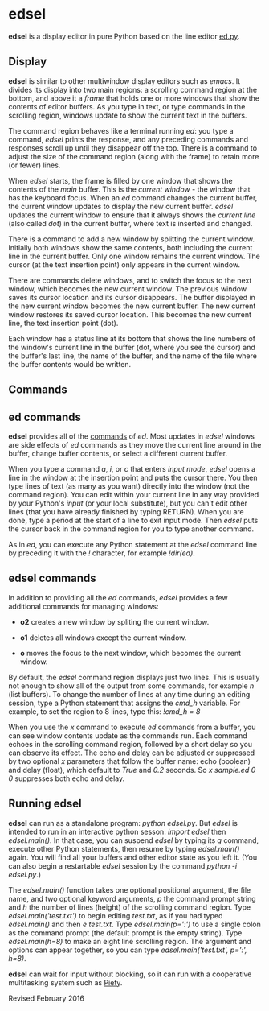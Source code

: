 
edsel
===

**edsel** is a display editor in pure Python based on the line editor
  [ed.py](ed.md).

## Display ##

**edsel** is similar to other multiwindow display editors such as
*emacs*.  It divides its display into two main regions: a scrolling
command region at the bottom, and above it a *frame* that holds one
or more windows that show the contents of editor buffers.  As you
type in text, or type commands in the scrolling region, windows
update to show the current text in the buffers.

The command region behaves like a terminal running *ed*: you type a
command, *edsel* prints the response, and any preceding commands and
responses scroll up until they disappear off the top.  There is a
command to adjust the size of the command region (along with the
frame) to retain more (or fewer) lines.

When *edsel* starts, the frame is filled by one window that shows the
contents of the *main* buffer.  This is the *current window* - the
window that has the keyboard focus.  When an *ed* command changes the
current buffer, the current window updates to display the new current
buffer.  *edsel* updates the current window to ensure that it always
shows the *current line* (also called *dot*) in the current buffer,
where text is inserted and changed.

There is a command to add a new window by splitting the current
window.  Initially both windows show the same contents, both including
the current line in the current buffer.  Only one window remains the
current window.  The cursor (at the text insertion point) only appears
in the current window.  

There are commands delete windows, and to switch the focus to the next
window, which becomes the new current window.  The previous window
saves its cursor location and its cursor disappears.  The buffer
displayed in the new current window becomes the new current buffer.
The new current window restores its saved cursor location.  This becomes
the new current line, the text insertion point (dot).

Each window has a status line at its bottom that shows the line
numbers of the window's current line in the buffer (dot, where you see
the cursor) and the buffer's last line, the name of the buffer, and
the name of the file where the buffer contents would be written.

## Commands ##

## ed commands ##

**edsel** provides all of the [commands](ed.txt) of *ed*.  Most
updates in *edsel* windows are side effects of *ed* commands as they
move the current line around in the buffer, change buffer contents, or
select a different current buffer.

When you type a command *a*, *i*, or *c* that enters *input mode*,
*edsel* opens a line in the window at the insertion point and puts the
cursor there.  You then type lines of text (as many as you want)
directly into the window (not the command region).  You can edit
within your current line in any way provided by your Python's
*input* (or your local substitute), but you can't edit other lines
(that you have already finished by typing RETURN).  When you are done,
type a period at the start of a line to exit input mode.  Then *edsel*
puts the cursor back in the command region for you to type another
command.

As in *ed*, you can execute any Python statement at the *edsel*
command line by preceding it with the *!* character, for example
*!dir(ed)*.

## edsel commands ##

In addition to providing all the *ed* commands, *edsel* provides a
few additional commands for managing windows:

- **o2** creates a new window by spliting the current window. 

- **o1** deletes all windows except the current window. 

- **o** moves the focus to the next window, which becomes the current window.

By default, the *edsel* command region displays just two lines.  This
is usually not enough to show all of the output from some commands,
for example *n* (list buffers).  To change the number of lines at any
time during an editing session, type a Python statement that assigns
the *cmd_h* variable.  For example, to set the region to 8 lines, type
this: *!cmd_h = 8*

When you use the *x* command to execute *ed* commands from a buffer,
you can see window contents update as the commands run.  Each command
echoes in the scrolling command region, followed by a short delay so
you can observe its effect.  The echo and delay can be adjusted or
suppressed by two optional *x* parameters that follow the buffer name:
echo (boolean) and delay (float), which default to *True* and *0.2*
seconds.  So *x sample.ed 0 0* suppresses both echo and delay.

## Running edsel ##

**edsel** can run as a standalone program: *python edsel.py*.  But *edsel*
is intended to run in an interactive python sesson: *import edsel* then
*edsel.main()*.  In that case, you can suspend *edsel* by typing its *q*
command, execute other Python statements, then resume by typing
*edsel.main()* again.  You will find all your buffers and other editor
state as you left it.  (You can also begin a restartable *edsel* session
by the command *python -i edsel.py*.)

The *edsel.main()* function takes one optional positional argument, the
file name, and two optional keyword arguments, *p* the command prompt
string and *h* the number of lines (height) of the scrolling command
region.  Type *edsel.main('test.txt')* to begin editing *test.txt*, as if
you had typed *edsel.main()* and then *e test.txt*.  Type
*edsel.main(p=':')* to use a single colon as the command prompt (the
default prompt is the empty string).  Type *edsel.main(h=8)* to make an eight line
scrolling region.  The argument and options can
appear together, so you can type *edsel.main('test.txt', p=':', h=8)*.

**edsel** can wait for input without blocking, so it can run with a
cooperative multitasking system such as [Piety](../piety/README.md).

Revised February 2016
